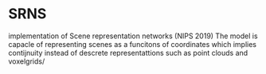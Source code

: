 # SRNS
implementation of Scene representation networks (NIPS 2019)
The model is capacle of representing scenes as a funcitons of coordinates which implies contijnuity instead of descrete representattions such as point clouds and voxelgrids/
